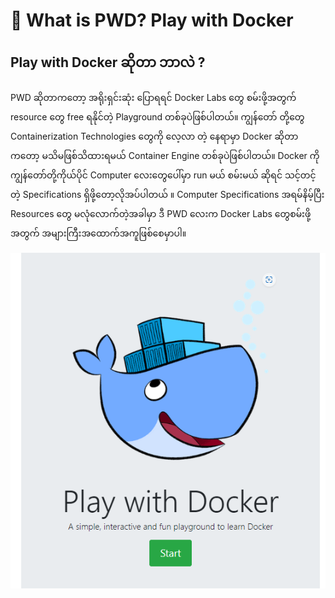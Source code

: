 # 📘 What is PWD? Play with Docker

## Play with Docker ဆိုတာ ဘာလဲ ?

PWD ဆိုတာကတော့ အရိုးရှင်းဆုံး ပြောရရင် Docker Labs တွေ စမ်းဖို့အတွက် resource တွေ free ရနိုင်တဲ့ Playground တစ်ခုပဲဖြစ်ပါတယ်။ ကျွန်တော် တို့တွေ Containerization Technologies တွေကို လေ့လာ တဲ့ နေရာမှာ Docker ဆိုတာကတော့ မသိမဖြစ်သိထားရမယ် Container Engine တစ်ခုပဲဖြစ်ပါတယ်။ Docker ကို ကျွန်တော်တို့ကိုယ်ပိုင် Computer လေးတွေပေါ်မှာ run မယ် စမ်းမယ် ဆိုရင် သင့်တင့် တဲ့ Specifications ရှိဖို့တော့လိုအပ်ပါတယ် ။  Computer  Specifications အရမ်နိမ့်ပြီး  Resources တွေ မလုံလောက်တဲ့အခါမှာ  ဒီ PWD လေးက  Docker Labs တွေစမ်းဖို့အတွက် အများကြီးအထောက်အကူဖြစ်စေမှာပါ။

![](<.gitbook/assets/StartPWD (1).png>)



